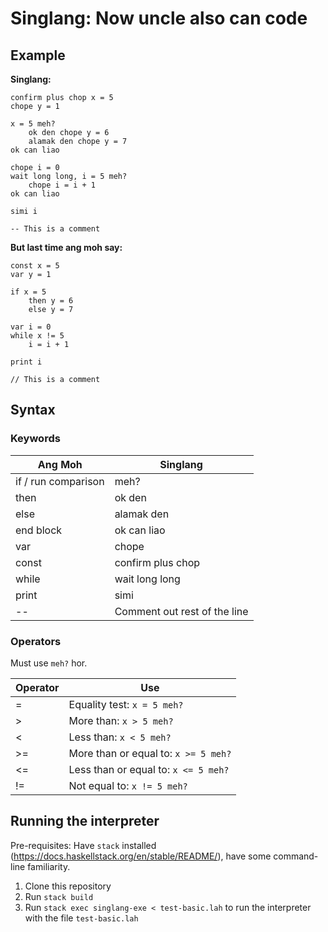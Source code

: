 # Singlang: Now uncle also can code

## Example

**Singlang:**

```
confirm plus chop x = 5
chope y = 1

x = 5 meh?
    ok den chope y = 6
    alamak den chope y = 7
ok can liao

chope i = 0
wait long long, i = 5 meh?
    chope i = i + 1
ok can liao

simi i

-- This is a comment
```

**But last time ang moh say:**

```
const x = 5
var y = 1

if x = 5
    then y = 6
    else y = 7

var i = 0
while x != 5
    i = i + 1

print i

// This is a comment
```

## Syntax

### Keywords

| Ang Moh | Singlang |
| ------- | -------- |
| if / run comparison | meh?     |
| then    | ok den   |
| else    | alamak den |
| end block | ok can liao | 
| var     | chope    |
| const   | confirm plus chop |
| while | wait long long |
| print | simi |
| -- | Comment out rest of the line |

### Operators

Must use `meh?` hor.

| Operator | Use |
| ------- | -------- |
| = | Equality test: `x = 5 meh?` |
| > | More than: `x > 5 meh?` |
| < | Less than: `x < 5 meh?` |
| >= | More than or equal to: `x >= 5 meh?` |
| <= | Less than or equal to: `x <= 5 meh?` |
| != | Not equal to: `x != 5 meh?` |


## Running the interpreter
Pre-requisites: Have `stack` installed (https://docs.haskellstack.org/en/stable/README/), have some command-line familiarity.

1. Clone this repository
2. Run `stack build`
3. Run `stack exec singlang-exe < test-basic.lah` to run the interpreter with the file `test-basic.lah` 
